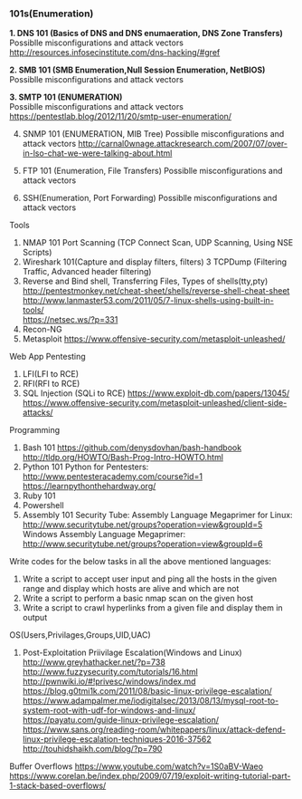 ### **101s(Enumeration)**
**1. DNS 101 (Basics of DNS and DNS enumaeration, DNS Zone Transfers)**<br />
Possiblle misconfigurations and attack vectors</br>
http://resources.infosecinstitute.com/dns-hacking/#gref


**2. SMB 101 (SMB Enumeration,Null Session Enumeration, NetBIOS)**</br>
Possiblle misconfigurations and attack vectors

**3. SMTP 101 (ENUMERATION)**</br>
Possiblle misconfigurations and attack vectors</br>
https://pentestlab.blog/2012/11/20/smtp-user-enumeration/


4. SNMP 101 (ENUMERATION, MIB Tree)
Possiblle misconfigurations and attack vectors
http://carnal0wnage.attackresearch.com/2007/07/over-in-lso-chat-we-were-talking-about.html


5. FTP 101 (Enumeration, File Transfers)
Possiblle misconfigurations and attack vectors

6. SSH(Enumeration, Port Forwarding)
Possiblle misconfigurations and attack vectors

Tools
1. NMAP 101 Port Scanning (TCP Connect Scan, UDP Scanning, Using NSE Scripts)
2. Wireshark 101(Capture and display filters, filters)
3  TCPDump (Filtering Traffic, Advanced header filtering)
4. Reverse and Bind shell, Transferring Files, Types of shells(tty,pty)
			http://pentestmonkey.net/cheat-sheet/shells/reverse-shell-cheat-sheet
			http://www.lanmaster53.com/2011/05/7-linux-shells-using-built-in-tools/          
			https://netsec.ws/?p=331
5. Recon-NG
6. Metasploit
https://www.offensive-security.com/metasploit-unleashed/


Web App Pentesting
1. LFI(LFI to RCE)
2. RFI(RFI to RCE)
3. SQL Injection (SQLi to RCE)
https://www.exploit-db.com/papers/13045/
https://www.offensive-security.com/metasploit-unleashed/client-side-attacks/

Programming
1. Bash 101
https://github.com/denysdovhan/bash-handbook
http://tldp.org/HOWTO/Bash-Prog-Intro-HOWTO.html
2. Python 101
Python for Pentesters: http://www.pentesteracademy.com/course?id=1
https://learnpythonthehardway.org/
3. Ruby 101
4. Powershell
5. Assembly 101
Security Tube:
				Assembly Language Megaprimer for Linux: http://www.securitytube.net/groups?operation=view&groupId=5
				Windows Assembly Language Megaprimer: http://www.securitytube.net/groups?operation=view&groupId=6


Write codes for the below tasks in all the above mentioned languages:
1. Write a script to accept user input and ping all the hosts in the given range and display which hosts are alive and which are not
2. Write a script to perform a basic nmap scan on the given host
3. Write a script to crawl hyperlinks from a given file and display them in output


OS(Users,Privilages,Groups,UID,UAC)

1. Post-Exploitation
		Priivilage Escalation(Windows and Linux)
			http://www.greyhathacker.net/?p=738
			http://www.fuzzysecurity.com/tutorials/16.html
			http://pwnwiki.io/#!privesc/windows/index.md
			https://blog.g0tmi1k.com/2011/08/basic-linux-privilege-escalation/
			https://www.adampalmer.me/iodigitalsec/2013/08/13/mysql-root-to-system-root-with-udf-for-windows-and-linux/
			https://payatu.com/guide-linux-privilege-escalation/
			https://www.sans.org/reading-room/whitepapers/linux/attack-defend-linux-privilege-escalation-techniques-2016-37562
			http://touhidshaikh.com/blog/?p=790

Buffer Overflows
			https://www.youtube.com/watch?v=1S0aBV-Waeo
			https://www.corelan.be/index.php/2009/07/19/exploit-writing-tutorial-part-1-stack-based-overflows/
